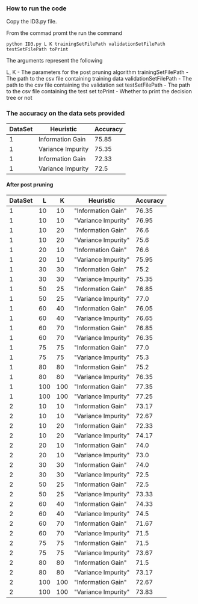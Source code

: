 ### How to run the code

Copy the ID3.py file.

From the commad promt the run the command

```
python ID3.py L K trainingSetFilePath validationSetFilePath testSetFilePath toPrint
```

The arguments represent the following

L, K 					- The parameters for the post pruning algorithm
trainingSetFilePath 	- The path to the csv file containing training data
validationSetFilePath 	- The path to the csv file containing the validation set
testSetFilePath 		- The path to the csv file containing the test set
toPrint					- Whether to print the decision tree or not

### The accuracy on the data sets provided
| DataSet | Heuristic | Accuracy |  
| ------- | -------- | ------- |
|1|Information Gain|75.85|
|1|Variance Impurity|75.35|
|1|Information Gain|72.33|
|1|Variance Impurity|72.5|

#### After post pruning
| DataSet | L | K | Heuristic | Accuracy |  
| ------- | --- | --- | -------- | ------- |  
|1|10|10|"Information Gain"|76.35|  
|1|10|10|"Variance Impurity"|76.95|  
|1|10|20|"Information Gain"|76.6|  
|1|10|20|"Variance Impurity"|75.6|  
|1|20|10|"Information Gain"|76.6|  
|1|20|10|"Variance Impurity"|75.95|  
|1|30|30|"Information Gain"|75.2|  
|1|30|30|"Variance Impurity"|75.35|  
|1|50|25|"Information Gain"|76.85|  
|1|50|25|"Variance Impurity"|77.0|  
|1|60|40|"Information Gain"|76.05|  
|1|60|40|"Variance Impurity"|76.65|  
|1|60|70|"Information Gain"|76.85|  
|1|60|70|"Variance Impurity"|76.35|  
|1|75|75|"Information Gain"|77.0|  
|1|75|75|"Variance Impurity"|75.3|  
|1|80|80|"Information Gain"|75.2|  
|1|80|80|"Variance Impurity"|76.35|  
|1|100|100|"Information Gain"|77.35|  
|1|100|100|"Variance Impurity"|77.25|  
|2|10|10|"Information Gain"|73.17|  
|2|10|10|"Variance Impurity"|72.67|
|2|10|20|"Information Gain"|72.33|  
|2|10|20|"Variance Impurity"|74.17|  
|2|20|10|"Information Gain"|74.0|  
|2|20|10|"Variance Impurity"|73.0|  
|2|30|30|"Information Gain"|74.0|  
|2|30|30|"Variance Impurity"|72.5|  
|2|50|25|"Information Gain"|72.5|  
|2|50|25|"Variance Impurity"|73.33|  
|2|60|40|"Information Gain"|74.33|  
|2|60|40|"Variance Impurity"|74.5|  
|2|60|70|"Information Gain"|71.67|  
|2|60|70|"Variance Impurity"|71.5|  
|2|75|75|"Information Gain"|71.5|  
|2|75|75|"Variance Impurity"|73.67|  
|2|80|80|"Information Gain"|71.5|  
|2|80|80|"Variance Impurity"|73.17|  
|2|100|100|"Information Gain"|72.67|  
|2|100|100|"Variance Impurity"|73.83|  
